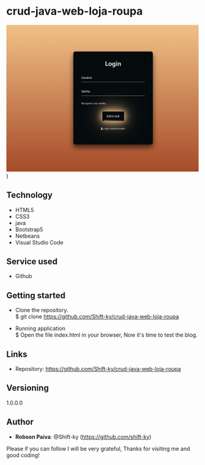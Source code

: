 # crud-java-web-loja-roupa


![image](https://github.com/Shift-ky/imagens/blob/main/sites-pequenos/Captura%20de%20tela_20221204_092331.png?raw=true))

## Technology
* HTML5
* CSS3
* java
* Bootstrap5
* Netbeans
* Visual Studio Code

## Service used
* Github

## Getting started
* Clone the repository. <br>
$ git clone https://github.com/Shift-ky/crud-java-web-loja-roupa

* Running application <br>
$  Open the file index.html in your browser, Now it's time to test the blog.

## Links

* Repository: https://github.com/Shift-ky/crud-java-web-loja-roupa

## Versioning
1.0.0.0

## Author
* <Strong>Robson Paiva</strong>: @Shift-ky (https://github.com/shift-ky)


Please if you can follow I will be very grateful, Thanks for visiting me and good coding!
